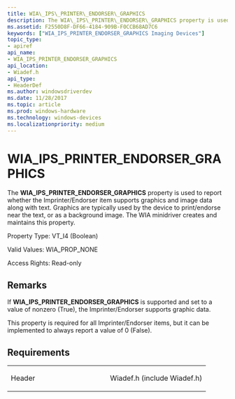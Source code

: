 ```yaml
---
title: WIA\_IPS\_PRINTER\_ENDORSER\_GRAPHICS
description: The WIA\_IPS\_PRINTER\_ENDORSER\_GRAPHICS property is used to report whether the Imprinter/Endorser item supports graphics and image data along with text.
ms.assetid: F2550D8F-DF66-4184-909B-F0CCB68AD7C6
keywords: ["WIA_IPS_PRINTER_ENDORSER_GRAPHICS Imaging Devices"]
topic_type:
- apiref
api_name:
- WIA_IPS_PRINTER_ENDORSER_GRAPHICS
api_location:
- Wiadef.h
api_type:
- HeaderDef
ms.author: windowsdriverdev
ms.date: 11/28/2017
ms.topic: article
ms.prod: windows-hardware
ms.technology: windows-devices
ms.localizationpriority: medium
---
```


# WIA\_IPS\_PRINTER\_ENDORSER\_GRAPHICS


The **WIA\_IPS\_PRINTER\_ENDORSER\_GRAPHICS** property is used to report whether the Imprinter/Endorser item supports graphics and image data along with text. Graphics are typically used by the device to print/endorse near the text, or as a background image. The WIA minidriver creates and maintains this property.




Property Type: VT\_I4 (Boolean)

Valid Values: WIA\_PROP\_NONE

Access Rights: Read-only

Remarks
-------

If **WIA\_IPS\_PRINTER\_ENDORSER\_GRAPHICS** is supported and set to a value of nonzero (True), the Imprinter/Endorser supports graphic data.

This property is required for all Imprinter/Endorser items, but it can be implemented to always report a value of 0 (False).

Requirements
------------

<table>
<colgroup>
<col width="50%" />
<col width="50%" />
</colgroup>
<tbody>
<tr class="odd">
<td><p>Header</p></td>
<td>Wiadef.h (include Wiadef.h)</td>
</tr>
</tbody>
</table>

 

 





